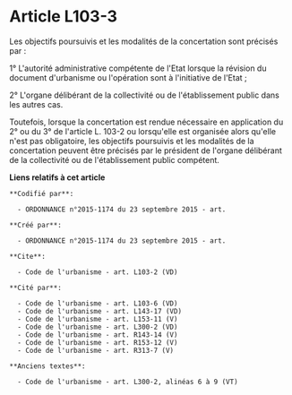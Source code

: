 # Article L103-3

Les objectifs poursuivis et les modalités de la concertation sont précisés par : 

1° L'autorité administrative compétente de l'Etat lorsque la révision du document d'urbanisme ou l'opération sont à
l'initiative de l'Etat ; 

2° L'organe délibérant de la collectivité ou de l'établissement public dans les autres cas. 

Toutefois, lorsque la concertation est rendue nécessaire en application du 2° ou du 3° de l'article L. 103-2 ou lorsqu'elle
est organisée alors qu'elle n'est pas obligatoire, les objectifs poursuivis et les modalités de la concertation peuvent être
précisés par le président de l'organe délibérant de la collectivité ou de l'établissement public compétent.

**Liens relatifs à cet article**

	**Codifié par**:

	  - ORDONNANCE n°2015-1174 du 23 septembre 2015 - art.

	**Créé par**:

	  - ORDONNANCE n°2015-1174 du 23 septembre 2015 - art.

	**Cite**:

	  - Code de l'urbanisme - art. L103-2 (VD)

	**Cité par**:

	  - Code de l'urbanisme - art. L103-6 (VD)
	  - Code de l'urbanisme - art. L143-17 (VD)
	  - Code de l'urbanisme - art. L153-11 (V)
	  - Code de l'urbanisme - art. L300-2 (VD)
	  - Code de l'urbanisme - art. R143-14 (V)
	  - Code de l'urbanisme - art. R153-12 (V)
	  - Code de l'urbanisme - art. R313-7 (V)

	**Anciens textes**:

	  - Code de l'urbanisme - art. L300-2, alinéas 6 à 9 (VT)
